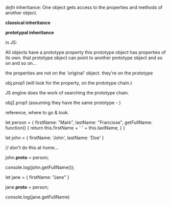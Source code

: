 *defn* inheritance:
One object gets access to the properties and methods of another object.

__classical inheritance__ 

__prototypal inheritance__

in JS:

All objects have a prototype property
this prototype object has properties of its own.
that prototype object can point to another prototype object and so on and so on...

the properties are not on the 'original' object. they're on the prototype

obj.prop1 (will look for the property, on the prototype chain.)

JS engine does the work of searching the prototype chain.

obj2.prop1 (assuming they have the same prototype - ) 

reference, where to go & look.


let person = {
	firstName: "Mark",
	lastName: "Franciose",
	getFullName: function() {
		return this.firstName + ' ' + this.lastName;
	}
}

let john = {
	firstName: 'John',
	lastName: 'Doe'
}

// don't do this at home... 

john.__proto__ = person;

console.log(john.getFullName());

let jane = {
	firstName: "Jane"
}

jane.__proto__ = person; 

console.log(jane.getFullName)


